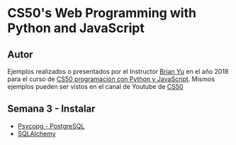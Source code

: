 # CS50's Web Programming with Python and JavaScript

## Autor
Ejemplos realizados o presentados por el Instructor [Brian Yu](https://brianyu.me) en el año 2018 para el curso de [CS50 programación con Python y JavaScript](https://www.edx.org/course/cs50s-web-programming-with-python-and-javascript). Mismos ejemplos pueden ser vistos
en el canal de Youtube de [CS50](https://www.youtube.com/playlist?list=PLhQjrBD2T382hIW-IsOVuXP1uMzEvmcE5)


## Semana 3 - Instalar
- [Psycopg - PostgreSQL](http://initd.org/psycopg/)
- [SQLAlchemy](https://docs.sqlalchemy.org/) 
